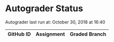 # Autograder Status
Autograder last run at: October 30, 2018 at 16:40

| GitHub ID | Assignment | Graded Branch |
|-----------|------------|---------------|
